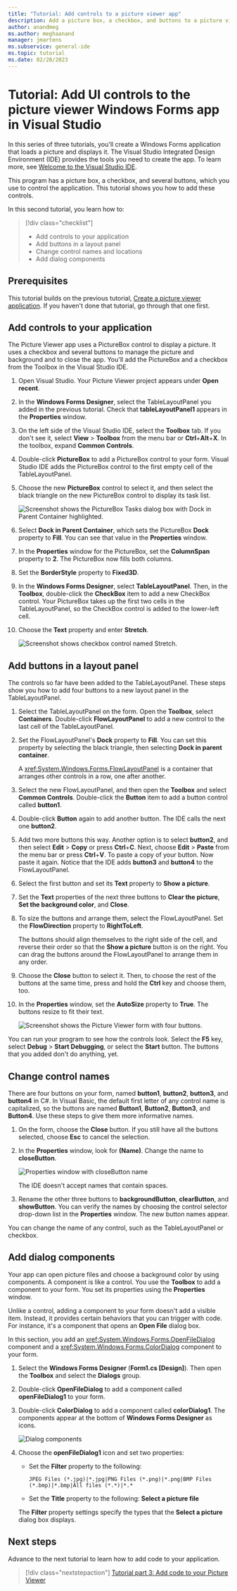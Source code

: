 ```yaml
---
title: "Tutorial: Add controls to a picture viewer app"
description: Add a picture box, a checkbox, and buttons to a picture viewer application in the Visual Studio integrated development environment (IDE).
author: anandmeg
ms.author: meghaanand
manager: jmartens
ms.subservice: general-ide
ms.topic: tutorial
ms.date: 02/28/2023
---
```

# Tutorial: Add UI controls to the picture viewer Windows Forms app in Visual Studio

In this series of three tutorials, you'll create a Windows Forms application that loads a picture and displays it.
The Visual Studio Integrated Design Environment (IDE) provides the tools you need to create the app.
To learn more, see [Welcome to the Visual Studio IDE](../../get-started/visual-studio-ide.md).

This program has a picture box, a checkbox, and several buttons, which you use to control the application.
This tutorial shows you how to add these controls.

In this second tutorial, you learn how to:

> [!div class="checklist"]
> - Add controls to your application
> - Add buttons in a layout panel
> - Change control names and locations
> - Add dialog components

## Prerequisites

This tutorial builds on the previous tutorial, [Create a picture viewer application](tutorial-windows-forms-picture-viewer-layout.md).
If you haven't done that tutorial, go through that one first.

## Add controls to your application
The Picture Viewer app uses a PictureBox control to display a picture.
It uses a checkbox and several buttons to manage the picture and background and to close the app.
You'll add the PictureBox and a checkbox from the Toolbox in the Visual Studio IDE.

1. Open Visual Studio. Your Picture Viewer project appears under **Open recent**.

1. In the **Windows Forms Designer**, select the TableLayoutPanel you added in the previous tutorial.
   Check that **tableLayoutPanel1** appears in the **Properties** window.

1. On the left side of the Visual Studio IDE, select the **Toolbox** tab.
   If you don't see it, select **View** > **Toolbox** from the menu bar or **Ctrl**+**Alt**+**X**.
   In the toolbox, expand **Common Controls**.

1. Double-click **PictureBox** to add a PictureBox control to your form. Visual Studio IDE adds the PictureBox control to the first empty cell of the TableLayoutPanel.

1. Choose the new **PictureBox** control to select it, and then select the black triangle on the new PictureBox control to display its task list.

   ![Screenshot shows the PictureBox Tasks dialog box with Dock in Parent Container highlighted.](../media/tutorial-windows-forms-picture-viewer-controls/picture-box-tasks-dialog.png)

1. Select **Dock in Parent Container**, which sets the PictureBox **Dock** property to **Fill**.
   You can see that value in the **Properties** window.

1. In the **Properties** window for the PictureBox, set the **ColumnSpan** property to **2**.
   The PictureBox now fills both columns.

1. Set the **BorderStyle** property to **Fixed3D**.

1. In the **Windows Forms Designer**, select **TableLayoutPanel**.
   Then, in the **Toolbox**, double-click the **CheckBox** item to add a new CheckBox control.
   Your PictureBox takes up the first two cells in the TableLayoutPanel, so the CheckBox control is added to the lower-left cell.

1. Choose the **Text** property and enter **Stretch**.

    ![Screenshot shows checkbox control named Stretch.](../media/tutorial-windows-forms-picture-viewer-controls/checkbox-named-stretch.png)

## Add buttons in a layout panel

The controls so far have been added to the TableLayoutPanel.
These steps show you how to add four buttons to a new layout panel in the TableLayoutPanel.

1. Select the TableLayoutPanel on the form.
   Open the **Toolbox**, select **Containers**.
   Double-click **FlowLayoutPanel** to add a new control to the last cell of the TableLayoutPanel.

1. Set the FlowLayoutPanel's **Dock** property to **Fill**.
   You can set this property by selecting the black triangle, then selecting **Dock in parent container**.

   A <xref:System.Windows.Forms.FlowLayoutPanel> is a container that arranges other controls in a row, one after another.

1. Select the new FlowLayoutPanel, and then open the **Toolbox** and select **Common Controls**.
   Double-click the **Button** item to add a button control called **button1**.

1. Double-click **Button** again to  add another button. The IDE calls the next one **button2**.

1. Add two more buttons this way.
   Another option is to select **button2**, and then select **Edit** > **Copy** or press **Ctrl**+**C**.
   Next, choose **Edit** > **Paste** from the menu bar or press **Ctrl**+**V**.
   To paste a copy of your button. Now paste it again. Notice that the IDE adds **button3** and **button4** to the FlowLayoutPanel.

1. Select the first button and set its **Text** property to **Show a picture**.

1. Set the **Text** properties of the next three buttons to **Clear the picture**, **Set the background color**, and **Close**.

1. To size the buttons and arrange them, select the FlowLayoutPanel. Set the **FlowDirection** property to **RightToLeft**.

   The buttons should align themselves to the right side of the cell, and reverse their order so that the **Show a picture** button is on the right.
   You can drag the buttons around the FlowLayoutPanel to arrange them in any order.

1. Choose the **Close** button to select it. Then, to choose the rest of the buttons at the same time, press and hold the **Ctrl** key and choose them, too.

1. In the **Properties** window, set the **AutoSize** property to **True**.
   The buttons resize to fit their text.

    ![Screenshot shows the Picture Viewer form with four buttons.](../media/tutorial-windows-forms-picture-viewer-controls/buttons-autosize.png)

You can run your program to see how the controls look. Select the **F5** key, select **Debug** > **Start Debugging**, or select the **Start** button.
The buttons that you added don't do anything, yet.

## Change control names

There are four buttons on your form, named **button1**, **button2**, **button3**, and **button4** in C#.
In Visual Basic, the default first letter of any control name is capitalized, so the buttons are named **Button1**, **Button2**, **Button3**, and **Button4**.
Use these steps to give them more informative names.

1. On the form, choose the **Close** button.
   If you still have all the buttons selected, choose **Esc** to cancel the selection.

1. In the **Properties** window, look for **(Name)**.
   Change the name to **closeButton**.

   ![Properties window with closeButton name](../media/tutorial-windows-forms-picture-viewer-controls/close-button-name-property.png)

   The IDE doesn't accept names that contain spaces.

1. Rename the other three buttons to **backgroundButton**, **clearButton**, and **showButton**.
   You can verify the names by choosing the control selector drop-down list in the **Properties** window.
   The new button names appear.

You can change the name of any control, such as the TableLayoutPanel or checkbox.

## Add dialog components

Your app can open picture files and choose a background color by using components.
A component is like a control.
You use the **Toolbox** to add a component to your form.
You set its properties using the **Properties** window.

Unlike a control, adding a component to your form doesn't add a visible item.
Instead, it provides certain behaviors that you can trigger with code.
For instance, it's a component that opens an **Open File** dialog box.

In this section, you add an <xref:System.Windows.Forms.OpenFileDialog> component and a <xref:System.Windows.Forms.ColorDialog> component to your form.

1. Select the **Windows Forms Designer** (**Form1.cs [Design]**). Then open the **Toolbox** and select the **Dialogs** group.

1. Double-click **OpenFileDialog** to add a component called **openFileDialog1** to your form.

1. Double-click **ColorDialog** to add a component called **colorDialog1**.
   The components appear at the bottom of **Windows Forms Designer** as icons.

   ![Dialog components](../media/tutorial-windows-forms-picture-viewer-controls/components-window-forms-designer.png)

1. Choose the **openFileDialog1** icon and set two properties:

   - Set the **Filter** property to the following:

     ```console
     JPEG Files (*.jpg)|*.jpg|PNG Files (*.png)|*.png|BMP Files (*.bmp)|*.bmp|All files (*.*)|*.*
     ```

   - Set the **Title** property to the following: **Select a picture file**

   The **Filter** property settings specify the types that the **Select a picture** dialog box displays.

## Next steps

Advance to the next tutorial to learn how to add code to your application.
> [!div class="nextstepaction"]
> [Tutorial part 3: Add code to your Picture Viewer](tutorial-windows-forms-picture-viewer-code.md)
